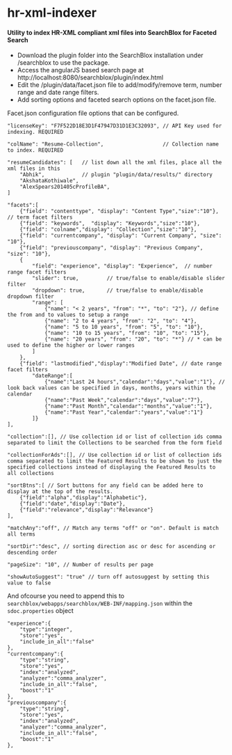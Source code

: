 hr-xml-indexer
==============

#### Utility to index HR-XML compliant xml files into SearchBlox for Faceted Search


- Download the plugin folder into the SearchBlox installation under /searchblox to use the package. 
- Access the angularJS based search page at http://localhost:8080/searchblox/plugin/index.html
- Edit the /plugin/data/facet.json file to add/modify/remove term, number range and date range filters.
- Add sorting options and faceted search options on the facet.json file. 

Facet.json configuration file options that can be configured.
    
    "licenseKey": "F7F522D18E3D1F47947D31D1E3C32093", // API Key used for indexing. REQUIRED
    
    "colName": "Resume-Collection",                   // Collection name to index. REQUIRED
    
    "resumeCandidates": [   // list down all the xml files, place all the xml files in this
        "Abhik",            // plugin "plugin/data/results/" directory
        "AkshataKothiwale",
        "AlexSpears201405cProfileBA",
    ]
    
    "facets":[
        {"field": "contenttype", "display": "Content Type","size":"10"}, // term facet filters
        {"field": "keywords",  "display": "Keywords","size":"10"}, 
        {"field": "colname","display": "Collection","size":"10"},
        {"field": "currentcompany", "display": "Current Company", "size": "10"},
        {"field": "previouscompany", "display": "Previous Company", "size": "10"},
        {
            "field": "experience", "display": "Experience",  // number range facet filters
            "slider": true,         // true/false to enable/disable slider filter
            "dropdown": true,       // true/false to enable/disable dropdown filter
            "range": [
                {"name": "< 2 years", "from": "*", "to": "2"}, // define the from and to values to setup a range
                {"name": "2 to 4 years", "from": "2", "to": "4"},
                {"name": "5 to 10 years", "from": "5", "to": "10"},
                {"name": "10 to 15 years", "from": "10", "to": "15"},
                {"name": "20 years", "from": "20", "to": "*"} // * can be used to define the higher or lower ranges
            ]
        },
        {"field": "lastmodified","display":"Modified Date", // date range facet filters
            "dateRange":[ 
                {"name":"Last 24 hours","calendar":"days","value":"1"}, // look back values can be specified in days, months, years within the calendar
                {"name":"Past Week","calendar":"days","value":"7"},
                {"name":"Past Month","calendar":"months","value":"1"},
                {"name":"Past Year","calendar":"years","value":"1"}
            ]}
    ],
    
    "collection":[], // Use collection id or list of collection ids comma separated to limit the Collections to be searched from the form field
    
    "collectionForAds":[], // Use collection id or list of collection ids comma separated to limit the Featured Results to be shown to just the specified collections instead of displaying the Featured Results to all collections
    
    "sortBtns":[ // Sort buttons for any field can be added here to display at the top of the results.
		{"field":"alpha","display":"Alphabetic"},
		{"field":"date","display":"Date"},
		{"field":"relevance","display":"Relevance"}
    ],
    
    "matchAny":"off", // Match any terms "off" or "on". Default is match all terms
    
    "sortDir":"desc", // sorting direction asc or desc for ascending or descending order
    
    "pageSize": "10", // Number of results per page
    
    "showAutoSuggest": "true" // turn off autosuggest by setting this value to false

And ofcourse you need to append this to `searchblox/webapps/searchblox/WEB-INF/mapping.json` within the `sdoc.properties` object

    "experience":{
        "type":"integer",
        "store":"yes",
        "include_in_all":"false"
    },
    "currentcompany":{
        "type":"string",
        "store":"yes",
        "index":"analyzed",
        "analyzer":"comma_analyzer",
        "include_in_all":"false",
        "boost":"1"
    },
    "previouscompany":{
        "type":"string",
        "store":"yes",
        "index":"analyzed",
        "analyzer":"comma_analyzer",
        "include_in_all":"false",
        "boost":"1"
    },